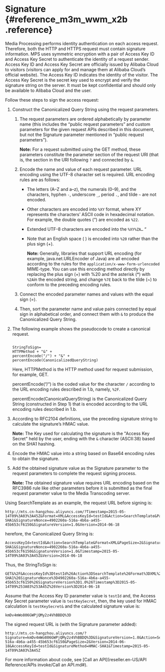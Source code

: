 # Signature {#reference_m3m_wwm_x2b .reference}

Media Processing performs identity authentication on each access request. Therefore, both the HTTP and HTTPS request must contain signature information. MPS uses symmetric encryption with a pair of Access Key ID and Access Key Secret to authenticate the identity of a request sender. Access Key ID and Access Key Secret are officially issued by Alibaba Cloud to visitors \(visitors can apply for and manage them at Alibaba Cloud’s official website\). The Access Key ID indicates the identity of the visitor. The Access Key Secret is the secret key used to encrypt and verify the signature string on the server. It must be kept confidential and should only be available to Alibaba Cloud and the user.

Follow these steps to sign the access request:

1.  Construct the Canonicalized Query String using the request parameters.
    1.  The request parameters are ordered alphabetically by parameter name \(this includes the “public request parameters” and custom parameters for the given request APIs described in this document, but not the Signature parameter mentioned in “public request parameters”\).

        **Note:** For a request submitted using the GET method, these parameters constitute the parameter section of the request URI \(that is, the section in the URI following `?` and connected by `&`.

    2.  Encode the name and value of each request parameter. URL encoding using the UTF-8 character set is required. URL encoding rules are as follows:
        -   The letters \(A–Z and a–z\), the numerals \(0–9\), and the characters, hyphen `-`, underscore `_`, period `.`, and tilde `~` are not encoded.
        -   Other characters are encoded into `%XY` format, where XY represents the characters’ ASCII code in hexadecimal notation. For example, the double quotes \(“\) are encoded as `%22`.
        -   Extended UTF-8 characters are encoded into the `%XY%ZA…` “
        -   Note that an English space \( \) is encoded into `%20` rather than the plus sign \(+\).

            **Note:** Generally, libraries that support URL encoding \(for example, java.net.URLEncoder of Java\) are all encoded according to the rules for the `application/x-www-form-urlencoded` MIME-type. You can use this encoding method directly by replacing the plus sign \(+\) with %20 and the asterisk \(\*\) with `%2A`in the encoded string, and change `%7E` back to the tilde \(~\) to conform to the preceding encoding rules.

    3.  Connect the encoded parameter names and values with the equal sign \(=\).
    4.  Then, sort the parameter name and value pairs connected by equal sign in alphabetical order, and connect them with `&` to produce the Canonicalized Query String.
2.  The following example shows the pseudocode to create a canonical request.

    ```
    
    StringToSign=
    HTTPMethod + "&" +
    percentEncode("/") + "&" +
    percentEncode(CanonicalizedQueryString)
    ```

    Here, HTTPMethod is the HTTP method used for request submission, for example, GET.

    percentEncode\(“/“\) is the coded value for the character `/` according to the URL encoding rules described in 1.b, namely, `%2F`.

    percentEncode\(CanonicalQueryString\) is the Canonicalized Query String \(constructed in Step 1\) that is encoded according to the URL encoding rules described in 1.b.

3.  According to RFC2104 definitions, use the preceding signature string to calculate the signature’s HMAC value.

    **Note:** The Key used for calculating the signature is the "Access Key Secret" held by the user, ending with the `&` character \(ASCII:38\) based on the SHA1 hashing.

4.  Encode the HMAC value into a string based on Base64 encoding rules to obtain the signature.
5.  Add the obtained signature value as the Signature parameter to the request parameters to complete the request signing process.

    **Note:** The obtained signature value requires URL encoding based on the RFC3986 rule like other parameters before it is submitted as the final request parameter value to the Media Transcoding server.


Using SearchTemplate as an example, the request URL before signing is:

```
http://mts.cn-hangzhou.aliyuncs.com/?Timestamp=2015-05-14T09%3A03%3A45Z&Format=XML&AccessKeyId=testId&Action=SearchTemplate&PageSize=2&SignatureMethod=HMAC-SHA1&SignatureNonce=4902260a-516a-4b6a-a455-45b653cf6150&SignatureVersion=1.0&Version=2014-06-18
```

herefore, the Canonicalized Query String is:

```
AccessKeyId=testId&Action=SearchTemplate&Format=XML&PageSize=2&SignatureMethod=HMAC-SHA1&SignatureNonce=4902260a-516a-4b6a-a455-45b653cf6150&SignatureVersion=1.0&Timestamp=2015-05-14T09%3A03%3A45Z&Version=2014-06-18
```

Thus, the StringToSign is:

```
GET&%2F&AccessKeyId%3DtestId%26Action%3DSearchTemplate%26Format%3DXML%26PageSize%3D2%26SignatureMethod%3DHMAC-SHA1%26SignatureNonce%3D4902260a-516a-4b6a-a455-45b653cf6150%26SignatureVersion%3D1.0%26Timestamp%3D2015-05-14T09%253A03%253A45Z%26Version%3D2014-06-18
```

Assume that the Access Key ID parameter value is `testId` and, the Access Key Secret parameter value is `testKeySecret`, then, the key used for HMAC calculation is `testKeySecret&` and the calculated signature value is:

```
kmDv4mWo806GWPjQMy2z4VhBBDQ%3D
```

The signed request URL is \(with the Signature parameter added\):

```
http://mts.cn-hangzhou.aliyuncs.com/?Signature=kmDv4mWo806GWPjQMy2z4VhBBDQ%3D&SignatureVersion=1.0&Action=SearchTemplate&Format=XML&SignatureNonce=4902260a-516a-4b6a-a455-45b653cf6150&PageSize=2&Version=2014-06-18&AccessKeyId=testId&SignatureMethod=HMAC-SHA1&Timestamp=2015-05-14T09%3A03%3A45Z
```

For more information about code, see [Call an API](reseller.en-US/API Reference/APIs invoke/Call an API.md#).

